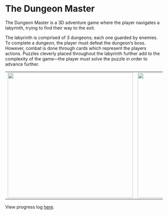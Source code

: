 # The Dungeon Master
The Dungeon Master is a 3D adventure game where the player navigates a labyrinth, trying to find their way to the exit. 

The labyrinth is comprised of 3 dungeons; each one guarded by enemies. To complete a dungeon, the player must defeat the dungeon’s boss. However, combat is done through cards which represent the players actions. Puzzles cleverly placed throughout the labyrinth further add to the complexity of the game—the player must solve the puzzle in order to advance further.

<table>
  <tr>
    <td><img src="https://i.imgur.com/I8erNU1.png" width="400"></td>
    <td><img src="https://i.imgur.com/WNjnxnR.png" width="400"></td>
  </tr>
</table>

View progress log [here](https://imgur.com/a/PQEQ0).
